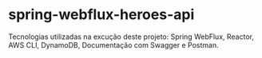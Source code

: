 # spring-webflux-heroes-api

Tecnologias utilizadas na excução deste projeto: 
Spring WebFlux, 
Reactor, 
AWS CLI, 
DynamoDB, 
Documentação com Swagger e Postman.
